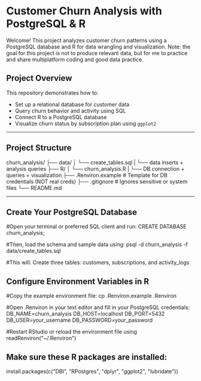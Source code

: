 # Customer Churn Analysis with PostgreSQL & R

Welcome! This project analyzes customer churn patterns using a PostgreSQL database and R for data wrangling and visualization.
Note: the goal for this project is not to produce relevant data, but for me to practice and share multiplatform coding and good data practice.

## Project Overview

This repository demonstrates how to:
- Set up a relational database for customer data
- Query churn behavior and activity using SQL
- Connect R to a PostgreSQL database
- Visualize churn status by subscription plan using `ggplot2`

---

## Project Structure
churn_analysis/
├── data/
│ └── create_tables.sql 
|   └── data inserts + analysis queries
├── R/
│ └── churn_analysis.R 
|   └── DB connection + queries + visualization
├── .Renviron.example # Template for DB credentials (NOT real creds)
├── .gitignore # Ignores sensitive or system files
└── README.md 

---

## Create Your PostgreSQL Database
#Open your terminal or preferred SQL client and run:
CREATE DATABASE churn_analysis;

#Then, load the schema and sample data using:
psql -d churn_analysis -f data/create_tables.sql

#This will: Create three tables: customers, subscriptions, and activity_logs

## Configure Environment Variables in R
#Copy the example environment file:
cp .Renviron.example .Renviron

#Open .Renviron in your text editor and fill in your PostgreSQL credentials:
DB_NAME=churn_analysis
DB_HOST=localhost
DB_PORT=5432
DB_USER=your_username
DB_PASSWORD=your_password

#Restart RStudio or reload the environment file using
readRenviron("~/.Renviron")

## Make sure these R packages are installed:
install.packages(c("DBI", "RPostgres", "dplyr", "ggplot2", "lubridate"))



